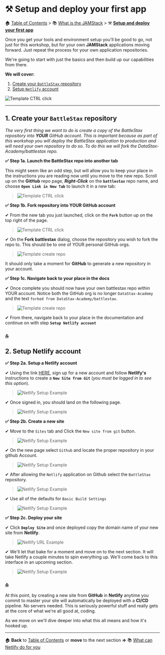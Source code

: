 # ⚒️ Setup and deploy your first app

🏠 [Table of Contents](./README.md#%EF%B8%8F-table-of-contents) > 📚 [What is the JAMStack](./README_JAM.md) > ⚒️ **[Setup and deploy your first app](#)**

Once you get your tools and environment setup you'll be good to go, not just for this workshop, but for your own **JAMStack** applications moving forward. Just repeat the process for your own application repositories.

We're going to start with just the basics and then build up our capabilities from there.

**We will cover:**

1. [Create your `BattleStax` repository](#1-create-your-battlestax-repository)
2. [Setup `Netlify` account](#2-setup-netlify-account)

![Template CTRL click](./tutorial/architecture2.png?raw=true)

---

## 1. Create your `BattleStax` repository

*The very first thing we want to do is create a copy of the BattleStax repository into **YOUR** GitHub account. This is important because as part of this workshop you will deploy the BattleStax application to production and will need your own repository to do so. To do this we will fork the DataStax-Academy/battlestax repo.*

**✅ Step 1a. Launch the BattleStax repo into another tab**

This might seem like an odd step, but will allow you to keep your place in the instructions you are reading now until you move to the new repo. Scroll up on the **GitHub** repo page, **_Right-Click_** on the **`battlestax`** repo name, and choose **`Open Link in New Tab`** to launch it in a new tab:

>![Template CTRL click](./tutorial/template-ctrl-click.png?raw=true)


**✅ Step 1b. Fork repository into YOUR GitHub account**

✔ From the new tab you just launched, click on the **`Fork`** button up on the top right of the page.

>![Template CTRL click](./tutorial/github-fork-repo.png?raw=true)

✔ On the **Fork battlestax** dialog, choose the repository you wish to fork the repo to. This should be to one of YOUR personal GitHub orgs.

>![Template create repo](./tutorial/github-fork-repo-whereto.png?raw=true)

It should only take a moment for **GitHub** to generate a new repository in your account.

**✅ Step 1c. Navigate back to your place in the docs**

✔ Once complete you should now have your own battlestax repo within YOUR account. Notice both the GitHub org is no longer `DataStax-Academy` and the text `forked from DataStax-Academy/battlestax`.

>![Template create repo](./tutorial/github-fork-repo-complete.png?raw=true)

✔ From there, navigate back to your place in the documentation and continue on with step **`Setup Netlify account`**

### [🔝](#%EF%B8%8F-table-of-contents)

## 2. Setup Netlify account

**✅ Step 2a. Setup a Netlify account**

✔ Using the link [HERE](https://www.netlify.com), sign up for a new account and follow **Netlify's** instructions to create a **`New Site from Git`** (_you must be logged in to see this option_).

>![Netlify Setup Example](./tutorial/netlify-signin.png?raw=true)

✔ Once signed in, you should land on the following page.

>![Netlify Setup Example](./tutorial/netlify-empty.png?raw=true)


**✅ Step 2b. Create a new site**

✔ Move to the `Sites` tab and Click the `New site from git` button.

>![Netlify Setup Example](./tutorial/netlify-createsite-1.png?raw=true)

✔ On the new page select `Github` and locate the proper repository in your github Account.

>![Netlify Setup Example](./tutorial/netlify-createsite-2.png?raw=true)

✔ After allowing the `Netlify` application on Github select the `BattleStax` repository.

>![Netlify Setup Example](./tutorial/netlify-createsite-3.png?raw=true)

✔ Use all of the defaults for `Basic Build Settings`

>![Netlify Setup Example](./tutorial/netlify-createsite-4.png?raw=true)

**✅ Step 2c. Deploy your site**

✔ Click **`Deploy Site`** and once deployed copy the domain name of your new site from **Netlify**.

>![Netlify URL Example](https://raw.githubusercontent.com/kidrecursive/battlestax-tutorial/step-1/tutorial/netlify_url.png)

✔ We'll let that bake for a moment and move on to the next section. It will take Netlify a couple minutes to spin everything up. We'll come back to this interface in an upcoming section.

>![Netlify Setup Example](./tutorial/netlify-createsite-7.png?raw=true)

### [🔝](#%EF%B8%8F-table-of-contents)

At this point, by creating a new site from **GitHub** in **Netlify** anytime you commit to master your site will automatically be deployed with a **CI/CD** pipeline. No servers needed. This is seriously powerful stuff and really gets at the core of what we're all good at, coding. 

As we move on we'll dive deeper into what this all means and how it's hooked up. 

<!-- ## 3. Setup your development environment

*To code during the workshop you can either use **your laptop** or a **Cloud-based IDE** named [Gitpod](gitpod.io) with everything installed. **Here we explain the Gitpod way**.*


|**✅ Step 3_A3. Run the Tests**<br/>![.](./tutorial/line.png?raw=true)|
|:---|
||
|<details><summary><i>Click to view the solution</i></summary><br/>✔ Run the provided test on the master branch. The behavior of `npm test` is also specified in the `package.json` file.<br/><br/>📘 **Command to execute**<br/>`npm test`<br/><br/>![Netlify Setup Example](./tutorial/gitpod-test.png?raw=true)</details>|


|**✅ Step 3_A4. Start the application**![.](./tutorial/line.png?raw=true)|
|:---|
||
|<details><summary><i>Click to view the solution</i></summary><br/>✔ Start the application<br/><br/>📘 **Command to execute**<br/>`npm start`<br/><br/>✔  Hit the loading screen<br/>`https://3000-<your_uid>.<your_region>.gitpod.io/#/workspace/battlestax`![Netlify Setup Example](./tutorial/gitpod-start.png?raw=true)<br/><br/>**Done!** You have successfully set up your app, run your tests locally, and started BattleStax.</details>|

# OR

### Option B - LOCAL development environment


|**✅ Step 3_B3. Run the Tests**![.](./tutorial/line.png?raw=true)|
|:---|
||
|<details><summary><i>Click to view the solution</i></summary><br/>✔ Run the provided test on the master branch. The behavior of `npm test` is also specified in the package.json file.<br/><br/>📘 **Command to execute**<br/>`npm test`<br/>![Netlify Setup Example](./tutorial/local-test.png?raw=true)</details>|

|**✅ Step 3_B4. Start the application**![.](./tutorial/line.png?raw=true)|
|:---|
||
|<details><summary><i>Click to view the solution</i></summary><br/>✔  Start the application<br/><br/>📘 **Command to execute**<br/>`npm start`<br/><br/>✔ Hit the loading screen<br/>`http://localhost:3000/`<br/>![Netlify Setup Example](./tutorial/start-localhost.png?raw=true)<br/><br/>**Done!** You have successfully set up your app, run your tests locally, and started BattleStax.<br/><br/>![Netlify Setup Example](./tutorial/well-done.png?raw=true)</details>|

-->
---
🏠 **Back** to [Table of Contents](./README.md#%EF%B8%8F-table-of-contents) or **move** to the next section **=>** 📚 [What can Netlify do for you](./README_Netlify.md)